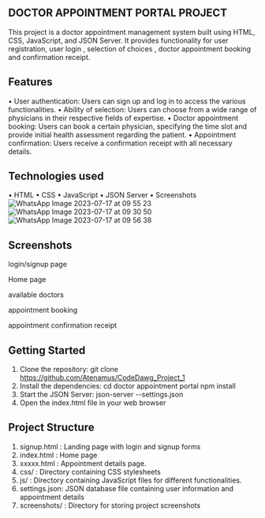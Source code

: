 ## DOCTOR APPOINTMENT PORTAL PROJECT

This project is a doctor appointment management system built using HTML, CSS, JavaScript, and JSON Server. It provides functionality for user registration, user login , selection of choices , doctor appointment booking and confirmation receipt.

## Features
• User authentication: Users can sign up and log in to access the various   functionalities.
• Ability of selection: Users can choose from a wide range of physicians in their respective fields of expertise.
• Doctor appointment booking: Users can book a certain physician, specifying the time slot and provide initial health assessment regarding the patient.
• Appointment confirmation: Users receive a confirmation receipt with   all necessary details.

## Technologies used 
• HTML
• CSS
• JavaScript
• JSON Server
• Screenshots 
![WhatsApp Image 2023-07-17 at 09 55 23](https://github.com/Atenamus/CodeDawg_Project_1/assets/138751641/31d42bc2-6052-44dd-885e-cbfcadc37d34)
![WhatsApp Image 2023-07-17 at 09 30 50](https://github.com/Atenamus/CodeDawg_Project_1/assets/138751641/987b05a1-6e3d-47e9-81a4-db4e8b49763d)
![WhatsApp Image 2023-07-17 at 09 56 38](https://github.com/Atenamus/CodeDawg_Project_1/assets/138751641/dabb1258-1a44-42d4-9102-5ea4478e5b91)


 ## Screenshots

login/signup page



Home page
 
available doctors 

appointment booking 

appointment confirmation receipt

## Getting Started
1. Clone the repository:
git clone https://github.com/Atenamus/CodeDawg_Project_1
2. Install the dependencies:
cd doctor appointment portal
npm install 
3. Start the JSON Server:
 json-server --settings.json
4. Open the index.html file in your web browser
## Project Structure
1. signup.html : Landing page with login and signup forms
2. index.html : Home page
4. xxxxx.html : Appointment details page.
5. css/ : Directory containing CSS stylesheets
6. js/ : Directory containing JavaScript files for different functionalities.
7. settings.json: JSON database file containing user information  and appointment details
8. screenshots/ : Directory for storing project screenshots

